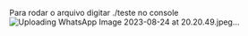 Para rodar o arquivo digitar ./teste no console
![Uploading WhatsApp Image 2023-08-24 at 20.20.49.jpeg…]()
